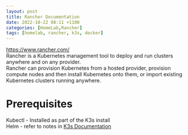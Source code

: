 ```yaml
---
layout: post
title: Rancher Documentation
date: 2022-10-22 08:11 +1100
categories: [HomeLab,Rancher]
tags: [homelab, rancher, k3s, docker]
---
```

https://www.rancher.com/  
Rancher is a Kubernetes management tool to deploy and run clusters anywhere and on any provider.  
Rancher can provision Kubernetes from a hosted provider, provision compute nodes and then install Kubernetes onto them, or import existing Kubernetes clusters running anywhere.

# Prerequisites  
Kubectl - Installed as part of the K3s install  
Helm - refer to notes in [K3s Documentation](../k3s-documentation)
 